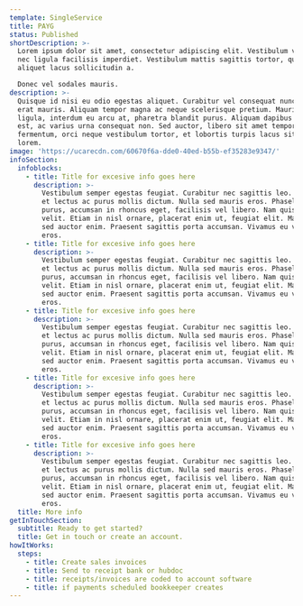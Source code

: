 ```yaml
---
template: SingleService
title: PAYG
status: Published
shortDescription: >-
  Lorem ipsum dolor sit amet, consectetur adipiscing elit. Vestibulum vel purus
  nec ligula facilisis imperdiet. Vestibulum mattis sagittis tortor, quis
  aliquet lacus sollicitudin a.

  Donec vel sodales mauris.
description: >-
  Quisque id nisi eu odio egestas aliquet. Curabitur vel consequat nunc. In ut
  erat mauris. Aliquam tempor magna ac neque scelerisque pretium. Mauris nisl
  ligula, interdum eu arcu at, pharetra blandit purus. Aliquam dapibus velit
  est, ac varius urna consequat non. Sed auctor, libero sit amet tempor
  fermentum, orci neque vestibulum tortor, et lobortis turpis lacus sit amet
  lorem.
image: 'https://ucarecdn.com/60670f6a-dde0-40ed-b55b-ef35283e9347/'
infoSection:
  infoblocks:
    - title: Title for excesive info goes here
      description: >-
        Vestibulum semper egestas feugiat. Curabitur nec sagittis leo. Maecenas
        et lectus ac purus mollis dictum. Nulla sed mauris eros. Phasellus ipsum
        purus, accumsan in rhoncus eget, facilisis vel libero. Nam quis accumsan
        velit. Etiam in nisl ornare, placerat enim ut, feugiat elit. Maecenas
        sed auctor enim. Praesent sagittis porta accumsan. Vivamus eu vehicula
        eros.
    - title: Title for excesive info goes here
      description: >-
        Vestibulum semper egestas feugiat. Curabitur nec sagittis leo. Maecenas
        et lectus ac purus mollis dictum. Nulla sed mauris eros. Phasellus ipsum
        purus, accumsan in rhoncus eget, facilisis vel libero. Nam quis accumsan
        velit. Etiam in nisl ornare, placerat enim ut, feugiat elit. Maecenas
        sed auctor enim. Praesent sagittis porta accumsan. Vivamus eu vehicula
        eros.
    - title: Title for excesive info goes here
      description: >-
        Vestibulum semper egestas feugiat. Curabitur nec sagittis leo. Maecenas
        et lectus ac purus mollis dictum. Nulla sed mauris eros. Phasellus ipsum
        purus, accumsan in rhoncus eget, facilisis vel libero. Nam quis accumsan
        velit. Etiam in nisl ornare, placerat enim ut, feugiat elit. Maecenas
        sed auctor enim. Praesent sagittis porta accumsan. Vivamus eu vehicula
        eros.
    - title: Title for excesive info goes here
      description: >-
        Vestibulum semper egestas feugiat. Curabitur nec sagittis leo. Maecenas
        et lectus ac purus mollis dictum. Nulla sed mauris eros. Phasellus ipsum
        purus, accumsan in rhoncus eget, facilisis vel libero. Nam quis accumsan
        velit. Etiam in nisl ornare, placerat enim ut, feugiat elit. Maecenas
        sed auctor enim. Praesent sagittis porta accumsan. Vivamus eu vehicula
        eros.
    - title: Title for excesive info goes here
      description: >-
        Vestibulum semper egestas feugiat. Curabitur nec sagittis leo. Maecenas
        et lectus ac purus mollis dictum. Nulla sed mauris eros. Phasellus ipsum
        purus, accumsan in rhoncus eget, facilisis vel libero. Nam quis accumsan
        velit. Etiam in nisl ornare, placerat enim ut, feugiat elit. Maecenas
        sed auctor enim. Praesent sagittis porta accumsan. Vivamus eu vehicula
        eros.
  title: More info
getInTouchSection:
  subtitle: Ready to get started?
  title: Get in touch or create an account.
howItWorks:
  steps:
    - title: Create sales invoices
    - title: Send to receipt bank or hubdoc
    - title: receipts/invoices are coded to account software
    - title: if payments scheduled bookkeeper creates
---
```

